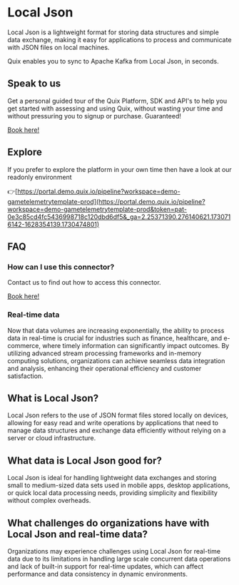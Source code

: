 <!-- START MARKDOWN -->
<!--[tech-name]-->
# Local Json

<!--[blurb-about-tech]-->
Local Json is a lightweight format for storing data structures and simple data exchange, making it easy for applications to process and communicate with JSON files on local machines.

Quix enables you to sync to Apache Kafka <span id="to_or_from">from</span> <span id="techname">Local Json</span>, in seconds.

## Speak to us

Get a personal guided tour of the Quix Platform, SDK and API's to help you get started with assessing and using Quix, without wasting your time and without pressuring you to signup or purchase. Guaranteed!

[Book here!](https://share.hsforms.com/1iW0TmZzKQMChk0lxd_tGiw4yjw2?__hstc=175542013.19c333c2ae8002be5fbc6a17a447e442.1730474801833.1730474801833.1730716142494.2&__hssc=175542013.2.1730716142494&__hsfp=3927774151)


## Explore

If you prefer to explore the platform in your own time then have a look at our readonly environment

👉[https://portal.demo.quix.io/pipeline?workspace=demo-gametelemetrytemplate-prod](https://portal.demo.quix.io/pipeline?workspace=demo-gametelemetrytemplate-prod&token=pat-0e3c85cd4fc5436998718c120dbd6df5&_ga=2.25371390.276140621.1730716142-1628354139.1730474801)


## FAQ 

### How can I use this connector?

Contact us to find out how to access this connector.

[Book here!](https://share.hsforms.com/1iW0TmZzKQMChk0lxd_tGiw4yjw2?__hstc=175542013.19c333c2ae8002be5fbc6a17a447e442.1730474801833.1730474801833.1730716142494.2&__hssc=175542013.2.1730716142494&__hsfp=3927774151)

### Real-time data

Now that data volumes are increasing exponentially, the ability to process data in real-time is crucial for industries such as finance, healthcare, and e-commerce, where timely information can significantly impact outcomes. By utilizing advanced stream processing frameworks and in-memory computing solutions, organizations can achieve seamless data integration and analysis, enhancing their operational efficiency and customer satisfaction.

## What is <span id="techname">Local Json</span>?

<!--[tech-seo-text]-->
Local Json refers to the use of JSON format files stored locally on devices, allowing for easy read and write operations by applications that need to manage data structures and exchange data efficiently without relying on a server or cloud infrastructure.

## What data is <span id="techname">Local Json</span> good for?

<!--[tech-data-seo-text]-->
Local Json is ideal for handling lightweight data exchanges and storing small to medium-sized data sets used in mobile apps, desktop applications, or quick local data processing needs, providing simplicity and flexibility without complex overheads.

## What challenges do organizations have with <span id="techname">Local Json</span> and real-time data?

<!--[tech-challenges-seo-text]-->
Organizations may experience challenges using Local Json for real-time data due to its limitations in handling large scale concurrent data operations and lack of built-in support for real-time updates, which can affect performance and data consistency in dynamic environments.
<!-- END MARKDOWN -->